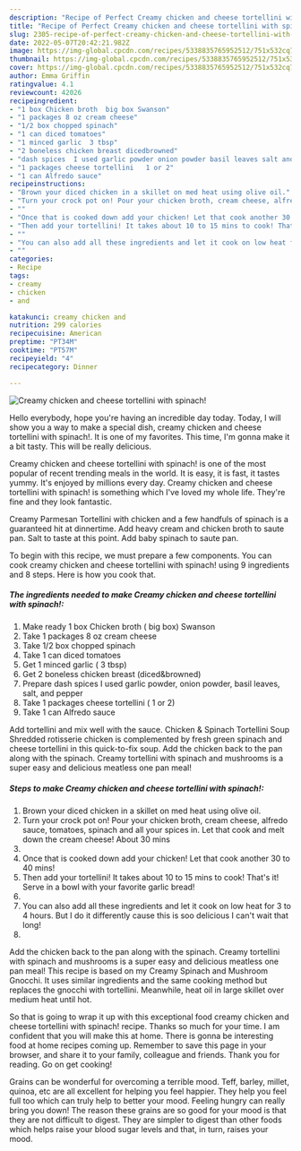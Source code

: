 ```yaml
---
description: "Recipe of Perfect Creamy chicken and cheese tortellini with spinach!"
title: "Recipe of Perfect Creamy chicken and cheese tortellini with spinach!"
slug: 2305-recipe-of-perfect-creamy-chicken-and-cheese-tortellini-with-spinach
date: 2022-05-07T20:42:21.982Z
image: https://img-global.cpcdn.com/recipes/5338835765952512/751x532cq70/creamy-chicken-and-cheese-tortellini-with-spinach-recipe-main-photo.jpg
thumbnail: https://img-global.cpcdn.com/recipes/5338835765952512/751x532cq70/creamy-chicken-and-cheese-tortellini-with-spinach-recipe-main-photo.jpg
cover: https://img-global.cpcdn.com/recipes/5338835765952512/751x532cq70/creamy-chicken-and-cheese-tortellini-with-spinach-recipe-main-photo.jpg
author: Emma Griffin
ratingvalue: 4.1
reviewcount: 42026
recipeingredient:
- "1 box Chicken broth  big box Swanson"
- "1 packages 8 oz cream cheese"
- "1/2 box chopped spinach"
- "1 can diced tomatoes"
- "1 minced garlic  3 tbsp"
- "2 boneless chicken breast dicedbrowned"
- "dash spices  I used garlic powder onion powder basil leaves salt and pepper"
- "1 packages cheese tortellini   1 or 2"
- "1 can Alfredo sauce"
recipeinstructions:
- "Brown your diced chicken in a skillet on med heat using olive oil."
- "Turn your crock pot on! Pour your chicken broth, cream cheese, alfredo sauce, tomatoes, spinach and all your spices in. Let that cook and melt down the cream cheese! About 30 mins"
- ""
- "Once that is cooked down add your chicken! Let that cook another 30 to 40 mins!"
- "Then add your tortellini! It takes about 10 to 15 mins to cook! That&#39;s it! Serve in a bowl with your favorite garlic bread!"
- ""
- "You can also add all these ingredients and let it cook on low heat for 3 to 4 hours. But I do it differently cause this is soo delicious I can&#39;t wait that long!"
- ""
categories:
- Recipe
tags:
- creamy
- chicken
- and

katakunci: creamy chicken and 
nutrition: 299 calories
recipecuisine: American
preptime: "PT34M"
cooktime: "PT57M"
recipeyield: "4"
recipecategory: Dinner

---
```



![Creamy chicken and cheese tortellini with spinach!](https://img-global.cpcdn.com/recipes/5338835765952512/751x532cq70/creamy-chicken-and-cheese-tortellini-with-spinach-recipe-main-photo.jpg)

Hello everybody, hope you're having an incredible day today. Today, I will show you a way to make a special dish, creamy chicken and cheese tortellini with spinach!. It is one of my favorites. This time, I'm gonna make it a bit tasty. This will be really delicious.

Creamy chicken and cheese tortellini with spinach! is one of the most popular of recent trending meals in the world. It is easy, it is fast, it tastes yummy. It's enjoyed by millions every day. Creamy chicken and cheese tortellini with spinach! is something which I've loved my whole life. They're fine and they look fantastic.

Creamy Parmesan Tortellini with chicken and a few handfuls of spinach is a guaranteed hit at dinnertime. Add heavy cream and chicken broth to saute pan. Salt to taste at this point. Add baby spinach to saute pan.


To begin with this recipe, we must prepare a few components. You can cook creamy chicken and cheese tortellini with spinach! using 9 ingredients and 8 steps. Here is how you cook that.

<!--inarticleads1-->

##### The ingredients needed to make Creamy chicken and cheese tortellini with spinach!:

1. Make ready 1 box Chicken broth ( big box) Swanson
1. Take 1 packages 8 oz cream cheese
1. Take 1/2 box chopped spinach
1. Take 1 can diced tomatoes
1. Get 1 minced garlic ( 3 tbsp)
1. Get 2 boneless chicken breast (diced&amp;browned)
1. Prepare dash spices  I used garlic powder, onion powder, basil leaves, salt, and pepper
1. Take 1 packages cheese tortellini  ( 1 or 2)
1. Take 1 can Alfredo sauce


Add tortellini and mix well with the sauce. Chicken &amp; Spinach Tortellini Soup Shredded rotisserie chicken is complemented by fresh green spinach and cheese tortellini in this quick-to-fix soup. Add the chicken back to the pan along with the spinach. Creamy tortellini with spinach and mushrooms is a super easy and delicious meatless one pan meal! 

<!--inarticleads2-->

##### Steps to make Creamy chicken and cheese tortellini with spinach!:

1. Brown your diced chicken in a skillet on med heat using olive oil.
1. Turn your crock pot on! Pour your chicken broth, cream cheese, alfredo sauce, tomatoes, spinach and all your spices in. Let that cook and melt down the cream cheese! About 30 mins
1. 
1. Once that is cooked down add your chicken! Let that cook another 30 to 40 mins!
1. Then add your tortellini! It takes about 10 to 15 mins to cook! That&#39;s it! Serve in a bowl with your favorite garlic bread!
1. 
1. You can also add all these ingredients and let it cook on low heat for 3 to 4 hours. But I do it differently cause this is soo delicious I can&#39;t wait that long!
1. 


Add the chicken back to the pan along with the spinach. Creamy tortellini with spinach and mushrooms is a super easy and delicious meatless one pan meal! This recipe is based on my Creamy Spinach and Mushroom Gnocchi. It uses similar ingredients and the same cooking method but replaces the gnocchi with tortellini. Meanwhile, heat oil in large skillet over medium heat until hot. 

So that is going to wrap it up with this exceptional food creamy chicken and cheese tortellini with spinach! recipe. Thanks so much for your time. I am confident that you will make this at home. There is gonna be interesting food at home recipes coming up. Remember to save this page in your browser, and share it to your family, colleague and friends. Thank you for reading. Go on get cooking!

Grains can be wonderful for overcoming a terrible mood. Teff, barley, millet, quinoa, etc are all excellent for helping you feel happier. They help you feel full too which can truly help to better your mood. Feeling hungry can really bring you down! The reason these grains are so good for your mood is that they are not difficult to digest. They are simpler to digest than other foods which helps raise your blood sugar levels and that, in turn, raises your mood.
